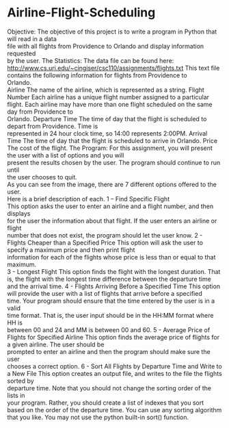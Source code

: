 # Airline-Flight-Scheduling

Objective:
The	objective	of	this	project	is	to	write	a	program	in	Python	that	will	read	in	a	data	
file	with	all	flights	from	Providence	to	Orlando and	display	information requested	
by	the	user.
The	Statistics:
The	data	file	can	be	found	here:
http://www.cs.uri.edu/~cingiser/csc110/assignments/flights.txt
This	text	file	contains	the	following	information	for	flights	from	Providence	to	
Orlando.		
Airline
The	name	of	the	airline,	which	is	represented	as	a	string.	
Flight	Number
Each	airline	has	a	unique	flight	number	assigned	to	a	particular	flight.		Each	airline	
may	have	more	than	one	flight	scheduled	on	the	same	day	from	Providence	to	
Orlando.
Departure	Time
The	time	of	day	that	the	flight	is	scheduled	to	depart	from	Providence.		Time	is	
represented	in	24	hour	clock	time,	so	14:00	represents	2:00PM.
Arrival	Time
The	time	of	day	that	the	flight	is	scheduled	to	arrive	in	Orlando.
Price
The	cost	of	the	flight.
The	Program:
For	this	assignment,	you	will	present	the	user	with	a	list	of	options	and	you	will	
present	the	results	chosen	by	the	user.		The	program	should	continue	to	run	until	
the	user	chooses	to	quit.		
As	you	can	see	from	the	image,	there	are	7 different	options	offered	to	the	user.		
Here	is	a	brief	description	of	each.
1	– Find	Specific	Flight	
This	option	asks	the	user	to	enter	an	airline	and	a	flight	number,	and	then	displays	
for	the	user	the	information	about	that	flight.		If	the	user	enters	an	airline	or	flight	
number	that	does	not	exist,	the	program	should	let	the	user	know.
2	- Flights	Cheaper	than	a	Specified	Price
This	option	will	ask	the	user	to	specify	a maximum	price	and	then	print	flight	
information	for	each	of	the	flights	whose	price	is	less	than	or	equal	to	that	
maximum.		
3	- Longest Flight
This	option	finds	the	flight	with	the	longest duration.		That	is,	the	flight	with	the	
longest time	difference	between	the	departure	time	and	the	arrival time.
4	- Flights	Arriving Before	a	Specified	Time
This	option	will	provide	the	user	with	a	list	of	flights	that	arrive before a	specified	
time.		Your	program	should	ensure	that	the	time	entered	by	the	user	is	in	a	valid	
time	format.		That	is,	the	user	input	should	be in	the	HH:MM	format	where	HH	is	
between	00	and	24	and	MM	is	between 00	and	60.
5	- Average	Price	of	Flights for	Specified	Airline
This	option	finds	the	average	price of	flights	for	a	given	airline.		The	user	should	be	
prompted	to	enter	an	airline and	then	the	program	should	make	sure	the	user	
chooses	a	correct	option.
6	- Sort	All	Flights	by	Departure	Time and	Write	to	a	New	File
This	option creates	an	output	file,	and	writes	to	the	file	the	flights	sorted	by	
departure	time.		Note	that	you	should	not	change	the	sorting	order	of	the	lists	in	
your	program.		Rather,	you	should	create	a	list	of	indexes	that	you	sort	based	on	the	
order	of	the departure	time.		You	can	use	any	sorting	algorithm	that	you	like.		You	
may	not use	the	python	built-in	sort() function.		
